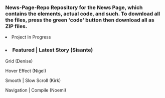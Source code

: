 <h3>News-Page-Repo
Repository for the News Page, which contains the elements, actual code, and such. To download all the files,  press the green 'code' button then download all as ZIP files.</h3>

<li> Project In Progress </li>

<h3><li></ul>Featured | Latest Story (Sisante)</h3></ul>

Grid (Denise)

Hover Effect (Nigel)

Smooth | Slow Scroll (Kirk)

Navigation | Compile (Noemi)
